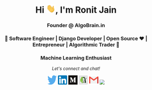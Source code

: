 <br>
<h1 align="center">Hi <img src="https://raw.githubusercontent.com/ABSphreak/ABSphreak/master/gifs/Hi.gif" width="30px">, I'm Ronit Jain</h1>
<h3 align="center">Founder @ AlgoBrain.in</h3>
<h3 align="center">🚀 Software Engineer | Django Developer | Open Source ♥ | Entrepreneur | Algorithmic Trader  🚀</h3>
<div>
<h3 align="center">Machine Learning Enthusiast</h3>

<p align="center">
  <i>Let's connect and chat!</i>
  <p align="center">
    <a href="https://twitter.com/ronit_jain_" target="_blank" alt="Twitter"><img src="https://github.com/rjra2611/rjra2611/blob/main/twitter_logo.png" height="30" width="30"></a> 
    <a href="https://www.linkedin.com/in/ronitjain/" target="_blank" alt="Linkedin"><img src="https://github.com/rjra2611/rjra2611/blob/main/linkedin_logo.png" height="30" width="30"></a>
  <a href="https://ronitjain.medium.com/" target="_blank" alt="Medium"><img src="https://github.com/rjra2611/rjra2611/blob/main/medium_logo.png" height="30" width="30"></a>
    <a href="https://www.algobrain.in" target="_blank" alt="AlgoBrain"><img src="https://github.com/rjra2611/rjra2611/blob/main/algobrain-logo.jpg" height="30" width="30"></a>
    <a href="mailto:ronit@algobrain.in" target="_blank" alt="Contact me"><img src="https://github.com/rjra2611/rjra2611/blob/main/gmail_logo.webp" height="30" width="30"></a>
    <a href="https://ronitjain.algobrain.in/" target="_blank" alt="My site"><img src="https://raw.githubusercontent.com/jayehernandez/jayehernandez/3f5402efef9a0ae89211a6e04609558e862ca616/readme/external-link-line.svg"></a>
  </p>
  
